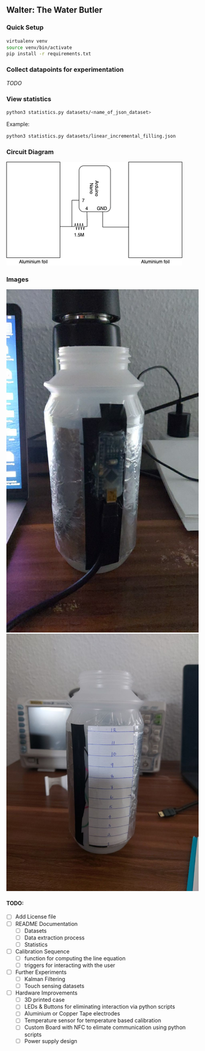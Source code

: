 ## Walter: The Water Butler

### Quick Setup
```bash
virtualenv venv
source venv/bin/activate
pip install -r requirements.txt
```

### Collect datapoints for experimentation

*TODO*

### View statistics

```bash
python3 statistics.py datasets/<name_of_json_dataset>
```

Example:
```bash
python3 statistics.py datasets/linear_incremental_filling.json
```

### Circuit Diagram
![walter_circuit](docs/walter_circuit.png)

### Images
![walter_arduino_brain](docs/walter_arduino_brain.jpeg)
![walter_calibration_scale](docs/walter_calibration_scale.jpeg)

#### TODO:
* [ ] Add License file
* [ ] README Documentation
  * [ ] Datasets
  * [ ] Data extraction process
  * [ ] Statistics
* [ ] Calibration Sequence
  * [ ] function for computing the line equation
  * [ ] triggers for interacting with the user
* [ ] Further Experiments
  * [ ] Kalman Filtering
  * [ ] Touch sensing datasets
* [ ] Hardware Improvements
  * [ ] 3D printed case
  * [ ] LEDs & Buttons for eliminating interaction via python scripts
  * [ ] Aluminium or Copper Tape electrodes
  * [ ] Temperature sensor for temperature based calibration
  * [ ] Custom Board with NFC to elimate communication using python scripts
  * [ ] Power supply design
